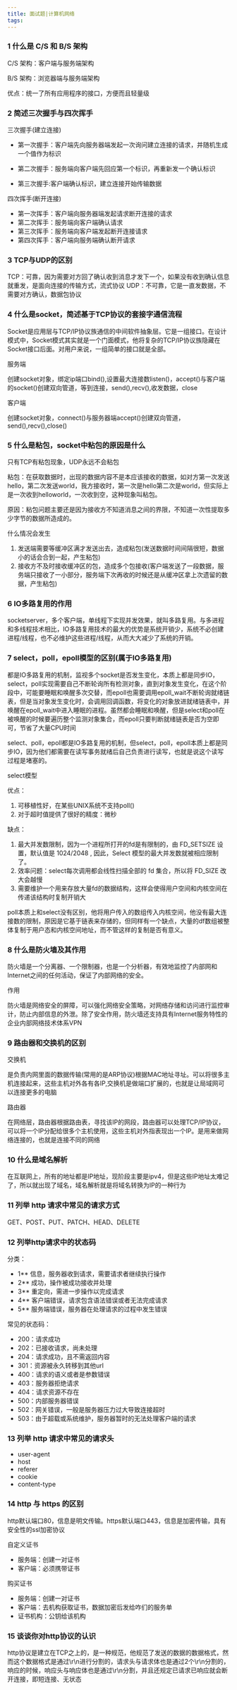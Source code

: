 ```yaml
---
title: 面试题|计算机网络
tags:
---
```


<!-- more -->

### 1 什么是 C/S 和 B/S 架构

C/S 架构：客户端与服务端架构

B/S 架构：浏览器端与服务端架构

优点：统一了所有应用程序的接口，方便而且轻量级

### 2 简述三次握手与四次挥手

三次握手(建立连接)

- 第一次握手：客户端先向服务器端发起一次询问建立连接的请求，并随机生成一个值作为标识

- 第二次握手：服务端向客户端先回应第一个标识，再重新发一个确认标识

- 第三次握手:客户端确认标识，建立连接开始传输数据

四次挥手(断开连接)

- 第一次挥手：客户端向服务器端发起请求断开连接的请求
- 第二次挥手：服务端向客户端确认请求
- 第三次挥手：服务端向客户端发起断开连接请求
- 第四次挥手：客户端向服务端确认断开请求

### 3 TCP与UDP的区别

TCP：可靠，因为需要对方回了确认收到消息才发下一个，如果没有收到确认信息就重发，是面向连接的传输方式，流式协议
UDP：不可靠，它是一直发数据，不需要对方确认，数据包协议

### 4 什么是socket，简述基于TCP协议的套接字通信流程

Socket是应用层与TCP/IP协议族通信的中间软件抽象层。它是一组接口。在设计模式中，Socket模式其实就是一个门面模式，他将复杂的TCP/IP协议族隐藏在Socket接口后面。对用户来说，一组简单的接口就是全部。

服务端

创建socket对象，绑定ip端口bind(),设置最大连接数listen()，accept()与客户端的socket()创建双向管道，等到连接，send(),recv(),收发数据，close

客户端

创建socket对象，connect()与服务器端accept()创建双向管道，send(),recv(),close()

### 5 什么是粘包，socket中粘包的原因是什么

只有TCP有粘包现象，UDP永远不会粘包

粘包：在获取数据时，出现的数据内容不是本应该接收的数据，如对方第一次发送hello，第二次发送world，我方接收时，第一次是hello第二次是world，但实际上是一次收到helloworld，一次收到空，这种现象叫粘包。

原因：粘包问题主要还是因为接收方不知道消息之间的界限，不知道一次性提取多少字节的数据所造成的。

什么情况会发生

1. 发送端需要等缓冲区满才发送出去，造成粘包(发送数据时间间隔很短，数据小的话会合到一起，产生粘包)
2. 接收方不及时接收缓冲区的包，造成多个包接收(客户端发送了一段数据，服务端只接收了一小部分，服务端下次再收的时候还是从缓冲区拿上次遗留的数据，产生粘包)

### 6 IO多路复用的作用

socketserver，多个客户端，单线程下实现并发效果，就叫多路复用。与多进程和多线程技术相比，IO多路复用技术的最大的优势是系统开销少，系统不必创建进程/线程，也不必维护这些进程/线程，从而大大减少了系统的开销。

### 7 select，poll，epoll模型的区别(属于IO多路复用)

都是IO多路复用的机制，监视多个socket是否发生变化，本质上都是同步IO，select，poll实现需要自己不断轮询所有检测对象，直到对象发生变化，在这个阶段中，可能要睡眠和唤醒多次交替，而epoll也需要调用epoll_wait不断轮询就绪链表，但是当对象发生变化时，会调用回调函数，将变化的对象放进就绪链表中，并唤醒在epoll_wait中进入睡眠的进程。虽然都会睡眠和唤醒，但是select和poll在被唤醒的时候要遍历整个监测对象集合，而epoll只要判断就绪链表是否为空即可，节省了大量CPU时间

select、poll，epoll都是IO多路复用的机制，但select，poll，epoll本质上都是同步IO，因为他们都需要在读写事务就绪后自己负责进行读写，也就是说这个读写过程是堵塞的。

select模型

优点：

1. 可移植性好，在某些UNIX系统不支持poll()
2. 对于超时值提供了很好的精度：微秒

缺点：

1. 最大并发数限制，因为一个进程所打开的fd是有限制的，由 FD_SETSIZE 设置，默认值是 1024/2048 , 因此，Select 模型的最大并发数就被相应限制了。
2. 效率问题：select每次调用都会线性扫描全部的 fd 集合，所以将 FD_SIZE 改大会越慢
3. 需要维护一个用来存放大量fd的数据结构，这样会使得用户空间和内核空间在传递该结构时复制开销大

poll本质上和select没有区别，他将用户传入的数组传入内核空间，他没有最大连接数的限制，原因是它基于链表来存储的，但同样有一个缺点，大量的df数组被整体复制于用户态和内核空间地址，而不管这样的复制是否有意义。

### 8 什么是防火墙及其作用

防火墙是一个分离器、一个限制器，也是一个分析器，有效地监控了内部网和Internet之间的任何活动，保证了内部网络的安全。

作用

防火墙是网络安全的屏障，可以强化网络安全策略，对网络存储和访问进行监控审计，防止内部信息的外泄。除了安全作用，防火墙还支持具有Internet服务特性的企业内部网络技术体系VPN

### 9 路由器和交换机的区别

交换机

是负责内网里面的数据传输(常用的是ARP协议)根据MAC地址寻址。可以将很多主机连接起来，这些主机对外各有各IP,交换机是做端口扩展的，也就是让局域网可以连接更多的电脑

路由器

在网络层，路由器根据路由表，寻找该IP的网段，路由器可以处理TCP/IP协议，可以将一个IP分配给很多个主机使用，这些主机对外指表现出一个IP。是用来做网络连接的，也就是连接不同的网络

### 10 什么是域名解析

在互联网上，所有的地址都是IP地址，现阶段主要是ipv4，但是这些IP地址太难记了，所以就出现了域名，域名解析就是将域名转换为IP的一种行为

### 11 列举 http 请求中常见的请求方式

GET、POST、PUT、PATCH、HEAD、DELETE

### 12 列举http请求中的状态码

分类：

- 1** 信息，服务器收到请求，需要请求者继续执行操作  
- 2** 成功，操作被成功接收并处理  
- 3** 重定向，需进一步操作以完成请求  
- 4** 客户端错误，请求包含语法错误或者无法完成请求  
- 5** 服务端错误，服务器在处理请求的过程中发生错误  

常见的状态码：

- 200：请求成功
- 202：已接收请求，尚未处理
- 204：请求成功，且不需返回内容
- 301：资源被永久转移到其他url
- 400：请求的语义或者是参数错误
- 403：服务器拒绝请求
- 404：请求资源不存在
- 500：内部服务器错误
- 502：网关错误，一般是服务器压力过大导致连接超时
- 503：由于超载或系统维护，服务器暂时的无法处理客户端的请求

### 13 列举 http 请求中常见的请求头

- user-agent
- host
- referer
- cookie
- content-type

### 14 http 与 https 的区别

http默认端口80，信息是明文传输。https默认端口443，信息是加密传输，具有安全性的ssl加密协议

自定义证书

- 服务端：创建一对证书
- 客户端：必须携带证书

购买证书

- 服务端：创建一对证书
- 客户端：去机构获取证书，数据加密后发给咋们的服务单
- 证书机构：公钥给该机构

### 15 谈谈你对http协议的认识

http协议是建立在TCP之上的，是一种规范，他规范了发送的数据的数据格式，然而这个数据格式是通过\r\n进行分割的，请求头与请求体也是通过2个\r\n分割的，响应的时候，响应头与响应体也是通过\r\n分割，并且还规定已请求已响应就会断开连接，即短连接、无状态


